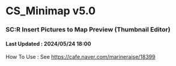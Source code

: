 # CS_Minimap v5.0
### SC:R Insert Pictures to Map Preview (Thumbnail Editor)
#### Last Updated : 2024/05/24 18:00
How To Use : See https://cafe.naver.com/marineraise/18399
